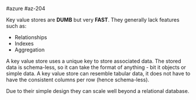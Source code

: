 #azure #az-204 

Key value stores are **DUMB** but very **FAST**.
They generally lack features such as:
- Relationships
- Indexes
- Aggregation

A key value store uses a unique key to store associated data.
The stored data is schema-less, so it can take the format of anything - bit it objects or simple data.
A key value store can resemble tabular data, it does not have to have the consistent columns per row (hence schema-less).

Due to their simple design they can scale well beyond a relational database.